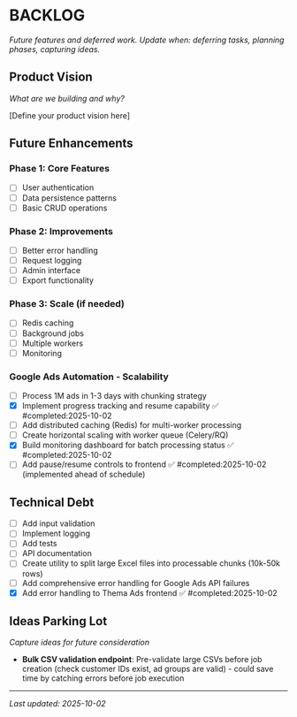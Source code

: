 # BACKLOG
_Future features and deferred work. Update when: deferring tasks, planning phases, capturing ideas._

## Product Vision
_What are we building and why?_

[Define your product vision here]

## Future Enhancements

### Phase 1: Core Features
- [ ] User authentication
- [ ] Data persistence patterns
- [ ] Basic CRUD operations

### Phase 2: Improvements
- [ ] Better error handling
- [ ] Request logging
- [ ] Admin interface
- [ ] Export functionality

### Phase 3: Scale (if needed)
- [ ] Redis caching
- [ ] Background jobs
- [ ] Multiple workers
- [ ] Monitoring

### Google Ads Automation - Scalability
- [ ] Process 1M ads in 1-3 days with chunking strategy
- [x] Implement progress tracking and resume capability ✅ #completed:2025-10-02
- [ ] Add distributed caching (Redis) for multi-worker processing
- [ ] Create horizontal scaling with worker queue (Celery/RQ)
- [x] Build monitoring dashboard for batch processing status ✅ #completed:2025-10-02
- [ ] Add pause/resume controls to frontend ✅ #completed:2025-10-02 (implemented ahead of schedule)

## Technical Debt
- [ ] Add input validation
- [ ] Implement logging
- [ ] Add tests
- [ ] API documentation
- [ ] Create utility to split large Excel files into processable chunks (10k-50k rows)
- [ ] Add comprehensive error handling for Google Ads API failures
- [x] Add error handling to Thema Ads frontend ✅ #completed:2025-10-02

## Ideas Parking Lot
_Capture ideas for future consideration_

- **Bulk CSV validation endpoint**: Pre-validate large CSVs before job creation (check customer IDs exist, ad groups are valid) - could save time by catching errors before job execution

---
_Last updated: 2025-10-02_
